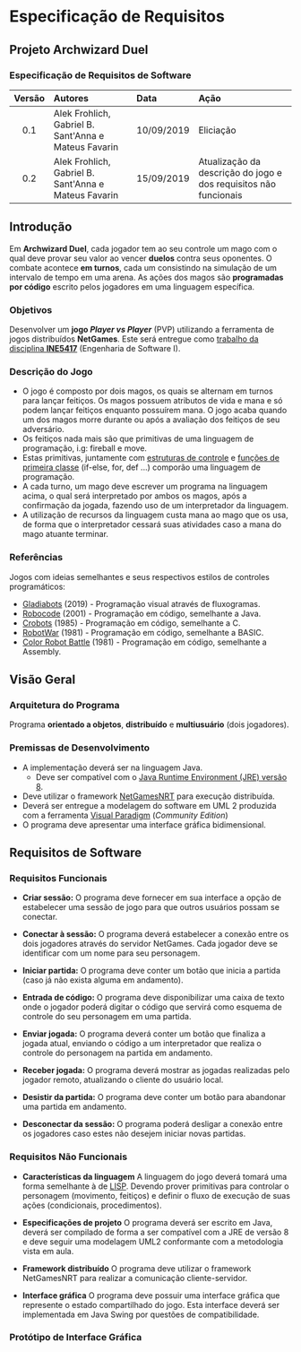 # Especificação de Requisitos

## Projeto Archwizard Duel

### Especificação de Requisitos de Software

| Versão | Autores | Data | Ação |
| :---: | :--- | :--- | :--- |
| 0.1 | Alek Frohlich, Gabriel B. Sant'Anna e Mateus Favarin | 10/09/2019 | Eliciação |
| 0.2 | Alek Frohlich, Gabriel B. Sant'Anna e Mateus Favarin | 15/09/2019 | Atualização da descrição do jogo e dos requisitos não funcionais |

## Introdução

Em **Archwizard Duel**, cada jogador tem ao seu controle um mago com o qual deve provar seu valor ao vencer **duelos** contra seus oponentes.
O combate acontece **em turnos**, cada um consistindo na simulação de um intervalo de tempo em uma arena.
As ações dos magos são **programadas por código** escrito pelos jogadores em uma linguagem específica.

### Objetivos

Desenvolver um **jogo *Player vs Player*** (PVP) utilizando a ferramenta de jogos distribuídos **NetGames**.
Este será entregue como [trabalho da disciplina **INE5417**](https://www.inf.ufsc.br/~ricardo.silva/INE5417e5608/) (Engenharia de Software I).

### Descrição do Jogo

- O jogo é composto por dois magos, os quais se alternam em turnos para lançar feitiços. Os magos possuem atributos de vida e mana e só podem lançar
feitiços enquanto possuírem mana. O jogo acaba quando um dos magos morre durante ou após a avaliação dos feitiços de seu adversário.
- Os feitiços nada mais são que primitivas de uma linguagem de programação, i.g: fireball e move.
- Estas primitivas, juntamente com [estruturas de controle](https://en.wikiversity.org/wiki/Control_structures) e [funções de primeira classe](https://en.wikipedia.org/wiki/First-class_function) (if-else, for, def ...) comporão uma linguagem de programação.
- A cada turno, um mago deve escrever um programa na linguagem acima, o qual será interpretado por ambos os magos, após a confirmação da jogada, fazendo uso de um interpretador da linguagem.
- A utilização de recursos da linguagem custa mana ao mago que os usa, de forma que o interpretador cessará suas atividades caso a mana do mago atuante terminar.

### Referências

Jogos com ideias semelhantes e seus respectivos estilos de controles programáticos:

- [Gladiabots](https://store.steampowered.com/app/871930/Gladiabots/) (2019) - Programação visual através de fluxogramas.
- [Robocode](http://robowiki.net/wiki/Robocode) (2001) - Programação em código, semelhante a Java.
- [Crobots](http://crobots.deepthought.it/home.php) (1985) - Programação em código, semelhante a C.
- [RobotWar](https://en.wikipedia.org/wiki/RobotWar) (1981) - Programação em código, semelhante a BASIC.
- [Color Robot Battle](https://programminggames.org/Color_Robot_Battle) (1981) - Programação em código, semelhante a Assembly.

## Visão Geral

### Arquitetura do Programa

Programa **orientado a objetos**, **distribuído** e **multiusuário** (dois jogadores).

### Premissas de Desenvolvimento

- A implementação deverá ser na linguagem Java.
  - Deve ser compatível com o [Java Runtime Environment (JRE) versão 8](https://java.com/en/download/).
- Deve utilizar o framework [NetGamesNRT](http://www.labsoft.ufsc.br/~netgames/NetGamesNRT/) para execução distribuída.
- Deverá ser entregue a modelagem do software em UML 2 produzida com a ferramenta [Visual Paradigm](https://www.visual-paradigm.com/) (*Community Edition*)
- O programa deve apresentar uma interface gráfica bidimensional.

## Requisitos de Software

### Requisitos Funcionais

- **Criar sessão:**
  O programa deve fornecer em sua interface a opção de estabelecer uma sessão de jogo para que outros usuários possam se conectar.

- **Conectar à sessão:**
  O programa deverá estabelecer a conexão entre os dois jogadores através do servidor NetGames.
  Cada jogador deve se identificar com um nome para seu personagem.

- **Iniciar partida:**
  O programa deve conter um botão que inicia a partida (caso já não exista alguma em andamento).

- **Entrada de código:**
  O programa deve disponibilizar uma caixa de texto onde o jogador poderá digitar o código que servirá como esquema de controle do seu personagem em uma partida.

- **Enviar jogada:**
  O programa deverá conter um botão que finaliza a jogada atual, enviando o código a um interpretador que realiza o controle do personagem na partida em andamento.

- **Receber jogada:**
  O programa deverá mostrar as jogadas realizadas pelo jogador remoto, atualizando o cliente do usuário local.

- **Desistir da partida:**
  O programa deve conter um botão para abandonar uma partida em andamento.

- **Desconectar da sessão:**
  O programa poderá desligar a conexão entre os jogadores caso estes não desejem iniciar novas partidas.

### Requisitos Não Funcionais

- **Características da linguagem**
  A linguagem do jogo deverá tomará uma forma semelhante à de [LISP](https://en.wikipedia.org/wiki/LISP). Devendo prover primitivas para controlar o personagem (movimento, feitiços) e definir o fluxo de execução de suas ações (condicionais, procedimentos).

- **Especificações de projeto**
  O programa deverá ser escrito em Java, deverá ser compilado de forma a ser compatível com a JRE de versão 8 e deve seguir uma modelagem UML2
  conformante com a metodologia vista em aula.

- **Framework distribuído**
  O programa deve utilizar o framework NetGamesNRT para realizar a comunicação cliente-servidor.

- **Interface gráfica**
  O programa deve possuir uma interface gráfica que represente o estado compartilhado do jogo. Esta interface deverá ser implementada
  em Java Swing por questões de compatibilidade.

### Protótipo de Interface Gráfica